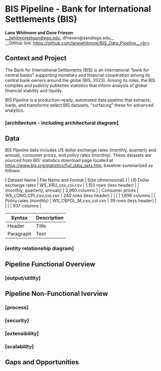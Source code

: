 # BIS Pipeline - Bank for International Settlements (BIS)
__Lane Whitmore and Dave Friesen__<br>
__lwhitmore@sandiego.edu, dfriesen@sandiego.edu__<br>
__GitHub link: https://github.com/lanewhitmore/BIS_Data_Pipeline__<br>

## Context and Project

The Bank for International Settlements (BIS) is an international “bank for central banks”
supporting monetary and financial cooperation among its central bank owners around the
globe (BIS, 2023). Among its roles, the BIS compiles and publicly publishes statistics that
inform analysis of global financial stability and liquidy.

*BIS Pipeline* is a production-ready, automated data pipeline that extracts, loads, and transforms select BIS datasets, "surfacing" these for advanced analytics.

### [architecture - including architectural diagram]

## Data

*BIS Pipeline* data includes US dollar exchange rates (monthly, quarterly and annual), consumer prices, and policy rates (monthly). These datasets are sourced from BIS’ statistics download page located at https://www.bis.org/statistics/full_data_sets.htm, baseline-summarized as follows:

| Dataset Name                | File Name and Format    | Size (dimensional)       |
| US Dollar exchange rates    | WS_XRU_csv_col.csv      | 1,150 rows (less header) |
| (monthly, quarterly, annual)|                         | 3,960 columns            |
| Consumer prices             | WS_LONG_CPI_csv_col.csv | 240 rows (less header)   |
|                             |                         | 1,696 columns            |
| Policy rates (monthly)      | WS_CBPOL_M_csv_col.csv  | 39 rows (less header)    |
|                             |                         | 937 columns              |



| Syntax      | Description |
| ----------- | ----------- |
| Header      | Title       |
| Paragraph   | Text        |

### [entity relationship diagram]

## Pipeline Functional Overview

### [output/utility]

## Pipeline Non-Functional Iverview

### [process]

### [security]

### [extensibility]

### [scalability]

## Gaps and Opportunities
